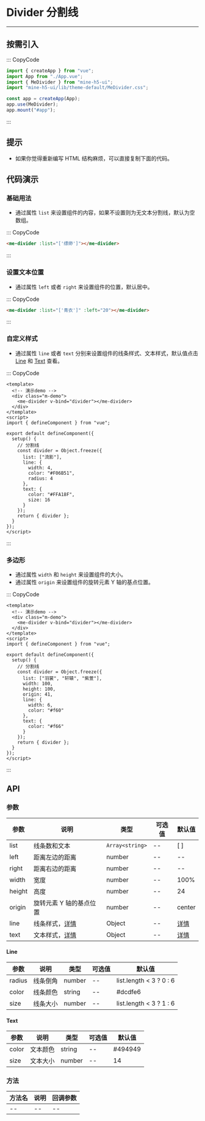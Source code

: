 # Divider 分割线

---

## 按需引入

::: CopyCode

```JavaScript
import { createApp } from "vue";
import App from "./App.vue";
import { MeDivider } from "mine-h5-ui";
import "mine-h5-ui/lib/theme-default/MeDivider.css";

const app = createApp(App);
app.use(MeDivider);
app.mount("#app");
```

:::

## 提示

- 如果你觉得重新编写 HTML 结构麻烦，可以直接复制下面的代码。

## 代码演示

### 基础用法

- 通过属性 `list` 来设置组件的内容，如果不设置则为无文本分割线，默认为空数组。

::: CopyCode

```HTML
<me-divider :list="['缥缈']"></me-divider>
```

:::

### 设置文本位置

- 通过属性 `left` 或者 `right` 来设置组件的位置，默认居中。

::: CopyCode

```HTML
<me-divider :list="['青衣']" :left="20"></me-divider>
```

:::

### 自定义样式

- 通过属性 `line` 或者 `text` 分别来设置组件的线条样式、文本样式，默认值点击 [Line](#line) 和 [Text](#text) 查看。

::: CopyCode

```Vue
<template>
  <!-- 演示demo -->
  <div class="m-demo">
    <me-divider v-bind="divider"></me-divider>
  </div>
</template>
<script>
import { defineComponent } from "vue";

export default defineComponent({
  setup() {
    // 分割线
    const divider = Object.freeze({
      list: ["流影"],
      line: {
        width: 4,
        color: "#F06B51",
        radius: 4
      },
      text: {
        color: "#FFA18F",
        size: 16
      }
    });
    return { divider };
  }
});
</script>
```

:::

### 多边形

- 通过属性 `width` 和 `height` 来设置组件的大小。
- 通过属性 `origin` 来设置组件的旋转元素 Y 轴的基点位置。

::: CopyCode

```Vue
<template>
  <!-- 演示demo -->
  <div class="m-demo">
    <me-divider v-bind="divider"></me-divider>
  </div>
</template>
<script>
import { defineComponent } from "vue";

export default defineComponent({
  setup() {
    // 分割线
    const divider = Object.freeze({
      list: ["羽裳", "轩辕", "紫萱"],
      width: 100,
      height: 100,
      origin: 41,
      line: {
        width: 6,
        color: "#f60"
      },
      text: {
        color: "#f66"
      }
    });
    return { divider };
  }
});
</script>
```

:::

## API

### 参数

| 参数   | 说明                    | 类型            | 可选值 | 默认值        |
|--------|-------------------------|-----------------|--------|---------------|
| list   | 线条数和文本            | `Array<string>` | --     | [ ]           |
| left   | 距离左边的距离          | number          | --     | --            |
| right  | 距离右边的距离          | number          | --     | --            |
| width  | 宽度                    | number          | --     | 100%          |
| height | 高度                    | number          | --     | 24            |
| origin | 旋转元素 Y 轴的基点位置 | number          | --     | center        |
| line   | 线条样式，[详情](#line) | Object          | --     | [详情](#line) |
| text   | 文本样式，[详情](#text) | Object          | --     | [详情](#text) |

<h4 id="line">Line</h4>

| 参数   | 说明     | 类型   | 可选值 | 默认值                  |
|--------|----------|--------|--------|-------------------------|
| radius | 线条倒角 | number | --     | list.length < 3 ? 0 : 6 |
| color  | 线条颜色 | string | --     | #dcdfe6                 |
| size   | 线条大小 | number | --     | list.length < 3 ? 1 : 6 |

<h4 id="text">Text</h4>

| 参数  | 说明     | 类型   | 可选值 | 默认值  |
|-------|----------|--------|--------|---------|
| color | 文本颜色 | string | --     | #494949 |
| size  | 文本大小 | number | --     | 14      |

### 方法

| 方法名 | 说明 | 回调参数 |
|--------|------|----------|
| --     | --   | --       |
